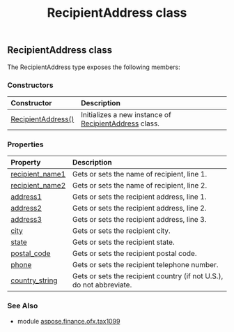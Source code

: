﻿---
title: RecipientAddress class
second_title: Aspose.Finance for Python via .NET API References
description: 
type: docs
weight: 100
url: /python-net/aspose.finance.ofx.tax1099/recipientaddress/
is_root: false
---

## RecipientAddress class



The RecipientAddress type exposes the following members:

### Constructors
| Constructor | Description |
| :- | :- |
| [RecipientAddress()](/finance/python-net/aspose.finance.ofx.tax1099/recipientaddress/__init__/#) | Initializes a new instance of [RecipientAddress](/finance/python-net/aspose.finance.ofx.tax1099/recipientaddress) class. |


### Properties
| Property | Description |
| :- | :- |
| [recipient_name1](/finance/python-net/aspose.finance.ofx.tax1099/recipientaddress/recipient_name1) | Gets or sets the name of recipient, line 1. |
| [recipient_name2](/finance/python-net/aspose.finance.ofx.tax1099/recipientaddress/recipient_name2) | Gets or sets the name of recipient, line 2. |
| [address1](/finance/python-net/aspose.finance.ofx.tax1099/recipientaddress/address1) | Gets or sets the recipient address, line 1. |
| [address2](/finance/python-net/aspose.finance.ofx.tax1099/recipientaddress/address2) | Gets or sets the recipient address, line 2. |
| [address3](/finance/python-net/aspose.finance.ofx.tax1099/recipientaddress/address3) | Gets or sets the recipient address, line 3. |
| [city](/finance/python-net/aspose.finance.ofx.tax1099/recipientaddress/city) | Gets or sets the recipient city. |
| [state](/finance/python-net/aspose.finance.ofx.tax1099/recipientaddress/state) | Gets or sets the recipient state. |
| [postal_code](/finance/python-net/aspose.finance.ofx.tax1099/recipientaddress/postal_code) | Gets or sets the recipient postal code. |
| [phone](/finance/python-net/aspose.finance.ofx.tax1099/recipientaddress/phone) | Gets or sets the recipient telephone number. |
| [country_string](/finance/python-net/aspose.finance.ofx.tax1099/recipientaddress/country_string) | Gets or sets the recipient country (if not U.S.), do not abbreviate. |


### See Also

* module [aspose.finance.ofx.tax1099](../)

